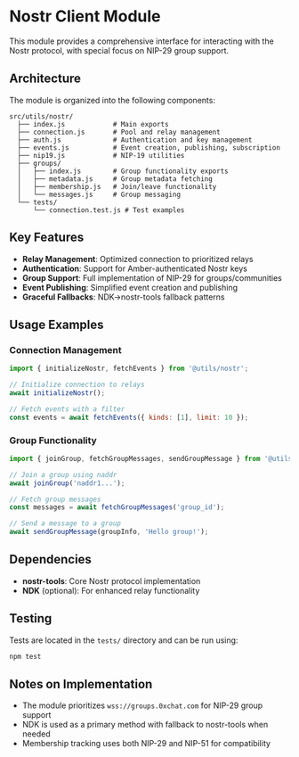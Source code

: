 # Nostr Client Module

This module provides a comprehensive interface for interacting with the Nostr protocol, with special focus on NIP-29 group support.

## Architecture

The module is organized into the following components:

```
src/utils/nostr/
  ├── index.js            # Main exports
  ├── connection.js       # Pool and relay management
  ├── auth.js             # Authentication and key management
  ├── events.js           # Event creation, publishing, subscription
  ├── nip19.js            # NIP-19 utilities
  ├── groups/
  │   ├── index.js        # Group functionality exports
  │   ├── metadata.js     # Group metadata fetching
  │   ├── membership.js   # Join/leave functionality
  │   └── messages.js     # Group messaging
  └── tests/
      └── connection.test.js # Test examples
```

## Key Features

- **Relay Management**: Optimized connection to prioritized relays
- **Authentication**: Support for Amber-authenticated Nostr keys
- **Group Support**: Full implementation of NIP-29 for groups/communities
- **Event Publishing**: Simplified event creation and publishing
- **Graceful Fallbacks**: NDK→nostr-tools fallback patterns

## Usage Examples

### Connection Management

```javascript
import { initializeNostr, fetchEvents } from '@utils/nostr';

// Initialize connection to relays
await initializeNostr();

// Fetch events with a filter
const events = await fetchEvents({ kinds: [1], limit: 10 });
```

### Group Functionality

```javascript
import { joinGroup, fetchGroupMessages, sendGroupMessage } from '@utils/nostr';

// Join a group using naddr
await joinGroup('naddr1...');

// Fetch group messages
const messages = await fetchGroupMessages('group_id');

// Send a message to a group
await sendGroupMessage(groupInfo, 'Hello group!');
```

## Dependencies

- **nostr-tools**: Core Nostr protocol implementation
- **NDK** (optional): For enhanced relay functionality

## Testing

Tests are located in the `tests/` directory and can be run using:

```bash
npm test
```

## Notes on Implementation

- The module prioritizes `wss://groups.0xchat.com` for NIP-29 group support
- NDK is used as a primary method with fallback to nostr-tools when needed
- Membership tracking uses both NIP-29 and NIP-51 for compatibility 